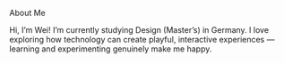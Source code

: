 About Me

Hi, I’m Wei!
I’m currently studying Design (Master’s) in Germany. I love exploring how technology can create playful, interactive experiences — learning and experimenting genuinely make me happy. 

